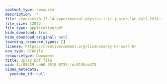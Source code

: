 ```yaml
---
content_type: resource
description: ''
file: /courses/8-13-14-experimental-physics-i-ii-junior-lab-fall-2016-spring-2017/4cf05339ceb055180735fdc8159ab473_fSxEbNrIj2M.pdf
file_size: 12072
file_type: application/pdf
hide_download: true
hide_download_original: null
learning_resource_types: []
license: https://creativecommons.org/licenses/by-nc-sa/4.0/
ocw_type: OCWFile
resourcetype: Document
title: 3play pdf file
uid: 4cf05339-ceb0-5518-0735-fdc8159ab473
video_metadata:
  youtube_id: null
---
```

